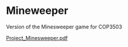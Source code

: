 # Mineweeper
Version of the Minesweeper game for COP3503 

[Project_Minesweeper.pdf](https://github.com/afnansyed/Mineweeper/files/11410283/Project_Minesweeper.pdf)
